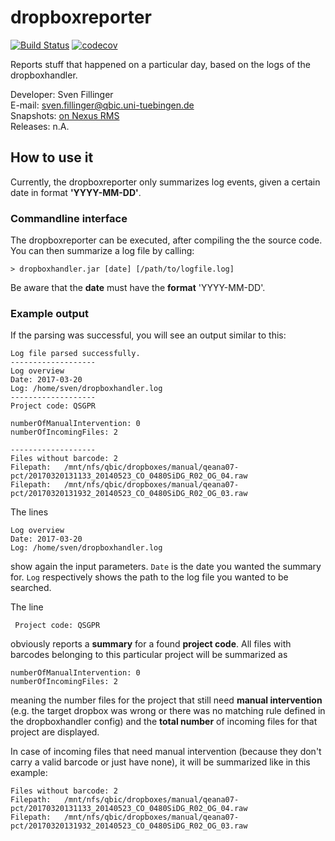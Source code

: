 # dropboxreporter
[![Build Status](https://qbic-intranet.am10.uni-tuebingen.de/jenkins/buildStatus/icon?job=dropboxreporter&build=4)](https://qbic-intranet.am10.uni-tuebingen.de/jenkins/job/dropboxreporter/4/) [![codecov](https://codecov.io/gh/qbicsoftware/dropboxreporter/branch/development/graph/badge.svg)](https://codecov.io/gh/qbicsoftware/dropboxreporter)

Reports stuff that happened on a particular day, based on the logs of the dropboxhandler.

Developer: Sven Fillinger<br>
E-mail: sven.fillinger@qbic.uni-tuebingen.de<br>
Snapshots: [on Nexus RMS](https://peltzer.com.de/nexus/content/repositories/snapshots/life/qbic/dropboxreporter/1.0-SNAPSHOT/)<br>
Releases: n.A.

## How to use it
Currently, the dropboxreporter only summarizes log events, given a certain date in format **'YYYY-MM-DD'**.

### Commandline interface
The dropboxreporter can be executed, after compiling the the source code. You can then summarize a log file by calling:

    > dropboxhandler.jar [date] [/path/to/logfile.log]

Be aware that the **date** must have the **format** 'YYYY-MM-DD'.

### Example output
If the parsing was successful, you will see an output similar to this:

    Log file parsed successfully.
    -------------------
    Log overview
    Date: 2017-03-20
    Log: /home/sven/dropboxhandler.log
    -------------------
    Project code: QSGPR

    numberOfManualIntervention: 0
    numberOfIncomingFiles: 2

    -------------------
    Files without barcode: 2
    Filepath:	/mnt/nfs/qbic/dropboxes/manual/qeana07-pct/20170320131133_20140523_CO_0480SiDG_R02_OG_04.raw
    Filepath:	/mnt/nfs/qbic/dropboxes/manual/qeana07-pct/20170320131932_20140523_CO_0480SiDG_R02_OG_03.raw
    
The lines 

    Log overview
    Date: 2017-03-20
    Log: /home/sven/dropboxhandler.log
    
show again the input parameters. ```Date``` is the date you wanted the summary for. ```Log``` respectively shows the path to the log file you wanted to be searched.

The line

     Project code: QSGPR

obviously reports a **summary** for a found **project code**. All files with barcodes belonging to this particular project will be summarized as

    numberOfManualIntervention: 0
    numberOfIncomingFiles: 2
    
meaning the number files for the project that still need **manual intervention** (e.g. the target dropbox was wrong or there was no matching rule defined in the dropboxhandler config) and the **total
number** of incoming files for that project are displayed.

In case of incoming files that need manual intervention (because they don't carry a valid barcode or just have none), it will be summarized
like in this example:

    Files without barcode: 2
    Filepath:	/mnt/nfs/qbic/dropboxes/manual/qeana07-pct/20170320131133_20140523_CO_0480SiDG_R02_OG_04.raw
    Filepath:	/mnt/nfs/qbic/dropboxes/manual/qeana07-pct/20170320131932_20140523_CO_0480SiDG_R02_OG_03.raw
 
